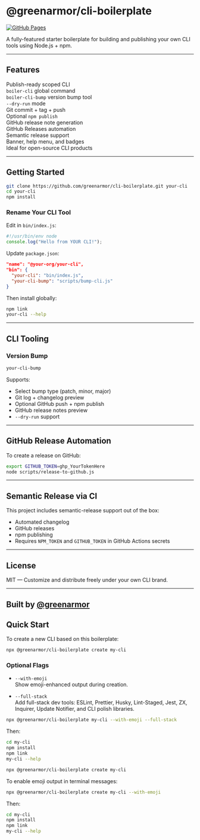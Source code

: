 # @greenarmor/cli-boilerplate
[![GitHub Pages](https://img.shields.io/badge/docs-online-success?logo=github&style=flat-square)](https://greenarmor.github.io/cli-boilerplate/)  


A fully-featured starter boilerplate for building and publishing your own CLI tools using Node.js + npm.

---

## Features

Publish-ready scoped CLI  
`boiler-cli` global command  
`boiler-cli-bump` version bump tool  
`--dry-run` mode  
Git commit + tag + push  
Optional `npm publish`  
GitHub release note generation  
GitHub Releases automation  
Semantic release support  
Banner, help menu, and badges  
Ideal for open-source CLI products

---

## Getting Started

```bash
git clone https://github.com/greenarmor/cli-boilerplate.git your-cli
cd your-cli
npm install
```

### Rename Your CLI Tool

Edit in `bin/index.js`:
```js
#!/usr/bin/env node
console.log("Hello from YOUR CLI!");
```

Update `package.json`:
```json
"name": "@your-org/your-cli",
"bin": {
  "your-cli": "bin/index.js",
  "your-cli-bump": "scripts/bump-cli.js"
}
```

Then install globally:

```bash
npm link
your-cli --help
```

---

## CLI Tooling

### Version Bump

```bash
your-cli-bump
```

Supports:
- Select bump type (patch, minor, major)
- Git log + changelog preview
- Optional GitHub push + npm publish
- GitHub release notes preview
- `--dry-run` support

---

## GitHub Release Automation

To create a release on GitHub:

```bash
export GITHUB_TOKEN=ghp_YourTokenHere
node scripts/release-to-github.js
```

---

## Semantic Release via CI

This project includes semantic-release support out of the box:
- Automated changelog
- GitHub releases
- npm publishing
- Requires `NPM_TOKEN` and `GITHUB_TOKEN` in GitHub Actions secrets

---

## License

MIT — Customize and distribute freely under your own CLI brand.

---

## Built by [@greenarmor](https://github.com/greenarmor)


## Quick Start

To create a new CLI based on this boilerplate:

```bash
npx @greenarmor/cli-boilerplate create my-cli
```

### Optional Flags

- `--with-emoji`  
  Show emoji-enhanced output during creation.

- `--full-stack`  
  Add full-stack dev tools: ESLint, Prettier, Husky, Lint-Staged, Jest, ZX, Inquirer, Update Notifier, and CLI polish libraries.

```bash
npx @greenarmor/cli-boilerplate my-cli --with-emoji --full-stack
```

Then:

```bash
cd my-cli
npm install
npm link
my-cli --help
```
```bash
npx @greenarmor/cli-boilerplate create my-cli
```

To enable emoji output in terminal messages:

```bash
npx @greenarmor/cli-boilerplate create my-cli --with-emoji
```

Then:

```bash
cd my-cli
npm install
npm link
my-cli --help
```
